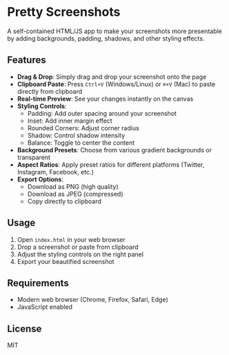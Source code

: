 # Pretty Screenshots

A self-contained HTML/JS app to make your screenshots more presentable by adding backgrounds, padding, shadows, and other styling effects.

## Features

- **Drag & Drop**: Simply drag and drop your screenshot onto the page
- **Clipboard Paste**: Press `Ctrl+V` (Windows/Linux) or `⌘+V` (Mac) to paste directly from clipboard
- **Real-time Preview**: See your changes instantly on the canvas
- **Styling Controls**:
  - Padding: Add outer spacing around your screenshot
  - Inset: Add inner margin effect
  - Rounded Corners: Adjust corner radius
  - Shadow: Control shadow intensity
  - Balance: Toggle to center the content
- **Background Presets**: Choose from various gradient backgrounds or transparent
- **Aspect Ratios**: Apply preset ratios for different platforms (Twitter, Instagram, Facebook, etc.)
- **Export Options**:
  - Download as PNG (high quality)
  - Download as JPEG (compressed)
  - Copy directly to clipboard

## Usage

1. Open `index.html` in your web browser
2. Drop a screenshot or paste from clipboard
3. Adjust the styling controls on the right panel
4. Export your beautified screenshot

## Requirements

- Modern web browser (Chrome, Firefox, Safari, Edge)
- JavaScript enabled

## License

MIT
